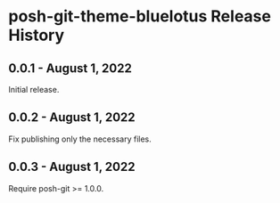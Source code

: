 # posh-git-theme-bluelotus Release History

## 0.0.1 - August 1, 2022

Initial release.

## 0.0.2 - August 1, 2022

Fix publishing only the necessary files.

## 0.0.3 - August 1, 2022

Require posh-git >= 1.0.0.
